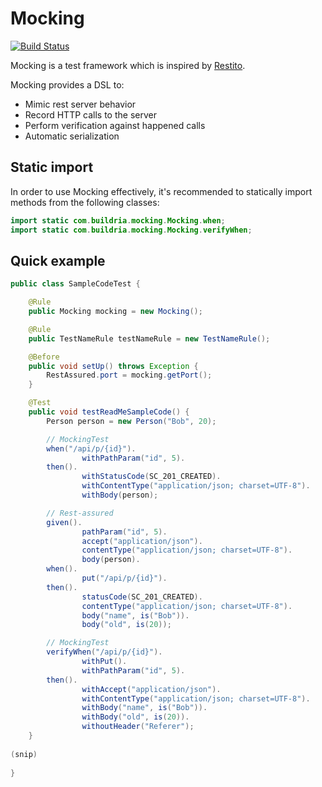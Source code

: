 # Mocking

[![Build Status](http://ci.buildria.com/job/mocking/badge/icon)](http://ci.buildria.com/job/mocking/)

Mocking is a test framework  which is inspired by [Restito](https://github.com/mkotsur/restito).

Mocking provides a DSL to:

 * Mimic rest server behavior
 * Record HTTP calls to the server
 * Perform verification against happened calls 
 * Automatic serialization

## Static import
 
In order to use Mocking effectively, it's recommended to statically import methods from the following classes:

``` java
import static com.buildria.mocking.Mocking.when;
import static com.buildria.mocking.Mocking.verifyWhen;
```

## Quick example


``` java
public class SampleCodeTest {

    @Rule
    public Mocking mocking = new Mocking();

    @Rule
    public TestNameRule testNameRule = new TestNameRule();

    @Before
    public void setUp() throws Exception {
        RestAssured.port = mocking.getPort();
    }

    @Test
    public void testReadMeSampleCode() {
        Person person = new Person("Bob", 20);

        // MockingTest
        when("/api/p/{id}").
                withPathParam("id", 5).
        then().
                withStatusCode(SC_201_CREATED).
                withContentType("application/json; charset=UTF-8").
                withBody(person);

        // Rest-assured
        given().
                pathParam("id", 5).
                accept("application/json").
                contentType("application/json; charset=UTF-8").
                body(person).
        when().
                put("/api/p/{id}").
        then().
                statusCode(SC_201_CREATED).
                contentType("application/json; charset=UTF-8").
                body("name", is("Bob")).
                body("old", is(20));

        // MockingTest
        verifyWhen("/api/p/{id}").
                withPut().
                withPathParam("id", 5).
        then().
                withAccept("application/json").
                withContentType("application/json; charset=UTF-8").
                withBody("name", is("Bob")).
                withBody("old", is(20)).
                withoutHeader("Referer");
    }
    
(snip)
    
}
```
